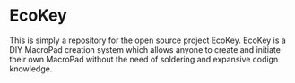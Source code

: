 # EcoKey
This is simply a repository for the open source project EcoKey.
EcoKey is a DIY MacroPad creation system which allows anyone to create and initiate their own MacroPad without the need of soldering and expansive codign knowledge.
